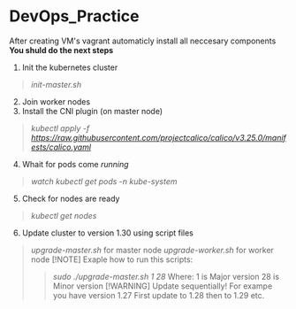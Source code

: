 # DevOps_Practice
After creating VM's vagrant automaticly install all neccesary components
**You shuld do the next steps**
1. Init the kubernetes cluster
>*init-master.sh*
2. Join worker nodes
3. Install the CNI plugin (on master node)
>*kubectl apply -f https://raw.githubusercontent.com/projectcalico/calico/v3.25.0/manifests/calico.yaml*
4. Whait for pods come *running*
>*watch kubectl get pods -n kube-system*
5. Check for nodes are ready
>*kubectl get nodes*
6. Update cluster to version 1.30 using script files
>*upgrade-master.sh* for master node
*upgrade-worker.sh* for worker node
> [!NOTE]
>Exaple how to run this scripts:
>>*sudo ./upgrade-master.sh 1 28*
>Where:
>1 is Major version
>28 is Minor version
>[!WARNING]
>Update sequentially!
>For exampe you have version 1.27
>First update to 1.28 then to 1.29 etc.